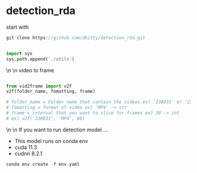 # detection_rda
start with

```c
git clone https://github.com/dkifty/detection_rda.git
```

```python

import sys
sys.path.append('./utils')

```
\n
\n
video to frame

```python

from vid2frame import v2f
v2f(folder_name, fomatting, frame)

# folder_name = Folder name that contain the videos ex) '230831' or '230831/1' -> str
# fomatting = format of video ex) 'MP4' -> str
# frame = interval that you want to slice for frames ex) 30 -> int
# ex) v2f('230831', 'MP4', 60)
```
\n
\n
If you want to run detection model ...
- This model runs on conda env
- cuda 11.3
- cudnn 8.2.1

```c
conda env create -f env.yaml
```
